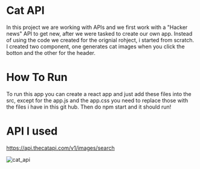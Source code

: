 # Cat API

In this project we are working with APIs and we first work with a "Hacker news" API to get new, after we were tasked to create our own app. Instead of using the code we created for the orignial rohject, i started from scratch. I created two component, one generates cat images when you click the botton and the other for the header.

# How To Run

To run this app you can create a react app and just add these files into the src, except for the app.js and the app.css you need to replace those with the files i have in this git hub. Then do npm start and it should run!

# API I used

https://api.thecatapi.com/v1/images/search




![cat_api](https://user-images.githubusercontent.com/84356378/165006189-cf261082-43be-493c-9589-84a880de16b0.JPG)

